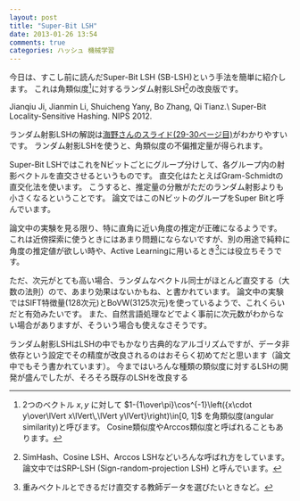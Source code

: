 ```yaml
---
layout: post
title: "Super-Bit LSH"
date: 2013-01-26 13:54
comments: true
categories: ハッシュ 機械学習
---
```


今日は、すこし前に読んだSuper-Bit LSH (SB-LSH)という手法を簡単に紹介します。
これは角類似度[^1]に対するランダム射影LSH[^2]の改良版です。

[^1]: 2つのベクトル $x, y$ に対して $1-{1\over\pi}\cos^{-1}\left({x\cdot y\over\lVert x\lVert\,\lVert y\lVert}\right)\in[0, 1]$ を角類似度(angular similarity)と呼びます。
    Cosine類似度やArccos類似度と呼ばれることもあります。

[^2]: SimHash、Cosine LSH、Arccos LSHなどいろんな呼ばれ方をしています。
    論文中ではSRP-LSH (Sign-random-projection LSH) と呼んでいます。

Jianqiu Ji, Jianmin Li, Shuicheng Yany, Bo Zhang, Qi Tianz.\\
Super-Bit Locality-Sensitive Hashing. NIPS 2012.

ランダム射影LSHの解説は[海野さんのスライド(29-30ページ目)](http://blog.jubat.us/2012/05/17-web.html "第17回 データマイニング+WEB＠東京で発表しました | Jubatus Blog")がわかりやすいです。
ランダム射影LSHを使うと、角類似度の不偏推定量が得られます。

Super-Bit LSHではこれをNビットごとにグループ分けして、各グループ内の射影ベクトルを直交させるというものです。
直交化はたとえばGram-Schmidtの直交化法を使います。
こうすると、推定量の分散がただのランダム射影よりも小さくなるということです。
論文ではこのNビットのグループをSuper Bitと呼んでいます。

論文中の実験を見る限り、特に直角に近い角度の推定が正確になるようです。
これは近傍探索に使うときにはあまり問題にならないですが、別の用途で純粋に角度の推定値が欲しい時や、Active Learningに用いるとき[^3]には役立ちそうです。

[^3]: 重みベクトルとできるだけ直交する教師データを選びたいときなど。

ただ、次元がとても高い場合、ランダムなベクトル同士がほとんど直交する（大数の法則）ので、あまり効果はないかもね、と書かれています。
論文中の実験ではSIFT特徴量(128次元)とBoVW(3125次元)を使っているようで、これくらいだと有効みたいです。
また、自然言語処理などでよく事前に次元数がわからない場合がありますが、そういう場合も使えなさそうです。

ランダム射影LSHはLSHの中でもかなり古典的なアルゴリズムですが、データ非依存という設定でその精度が改良されるのはおそらく初めてだと思います（論文中でもそう書かれています）。
今まではいろんな種類の類似度に対するLSHの開発が盛んでしたが、そろそろ既存のLSHを改良する

